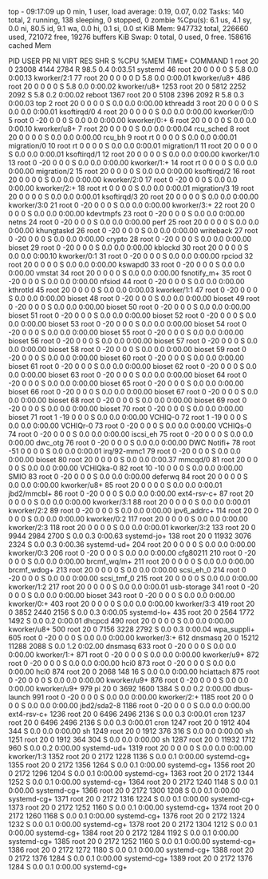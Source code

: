 top - 09:17:09 up 0 min,  1 user,  load average: 0.19, 0.07, 0.02
Tasks: 140 total,   2 running, 138 sleeping,   0 stopped,   0 zombie
%Cpu(s):  6.1 us,  4.1 sy,  0.0 ni, 80.5 id,  9.1 wa,  0.0 hi,  0.1 si,  0.0 st
KiB Mem:    947732 total,   226660 used,   721072 free,    19276 buffers
KiB Swap:        0 total,        0 used,        0 free.   158616 cached Mem

  PID USER      PR  NI    VIRT    RES    SHR S  %CPU %MEM     TIME+ COMMAND
    1 root      20   0   23008   4144   2784 R  98.5  0.4   0:03.51 systemd
   46 root      20   0       0      0      0 S   5.8  0.0   0:00.13 kworker/2:1
   77 root      20   0       0      0      0 D   5.8  0.0   0:00.01 kworker/u8+
  486 root      20   0       0      0      0 S   5.8  0.0   0:00.02 kworker/u8+
 1253 root      20   0    5812   2252   2092 S   5.8  0.2   0:00.02 reboot
 1367 root      20   0    5108   2396   2092 R   5.8  0.3   0:00.03 top
    2 root      20   0       0      0      0 S   0.0  0.0   0:00.00 kthreadd
    3 root      20   0       0      0      0 S   0.0  0.0   0:00.01 ksoftirqd/0
    4 root      20   0       0      0      0 S   0.0  0.0   0:00.00 kworker/0:0
    5 root       0 -20       0      0      0 S   0.0  0.0   0:00.00 kworker/0:+
    6 root      20   0       0      0      0 S   0.0  0.0   0:00.10 kworker/u8+
    7 root      20   0       0      0      0 S   0.0  0.0   0:00.04 rcu_sched
    8 root      20   0       0      0      0 S   0.0  0.0   0:00.00 rcu_bh
    9 root      rt   0       0      0      0 S   0.0  0.0   0:00.01 migration/0
   10 root      rt   0       0      0      0 S   0.0  0.0   0:00.01 migration/1
   11 root      20   0       0      0      0 S   0.0  0.0   0:00.01 ksoftirqd/1
   12 root      20   0       0      0      0 S   0.0  0.0   0:00.00 kworker/1:0
   13 root       0 -20       0      0      0 S   0.0  0.0   0:00.00 kworker/1:+
   14 root      rt   0       0      0      0 S   0.0  0.0   0:00.00 migration/2
   15 root      20   0       0      0      0 S   0.0  0.0   0:00.00 ksoftirqd/2
   16 root      20   0       0      0      0 S   0.0  0.0   0:00.00 kworker/2:0
   17 root       0 -20       0      0      0 S   0.0  0.0   0:00.00 kworker/2:+
   18 root      rt   0       0      0      0 S   0.0  0.0   0:00.01 migration/3
   19 root      20   0       0      0      0 S   0.0  0.0   0:00.01 ksoftirqd/3
   20 root      20   0       0      0      0 S   0.0  0.0   0:00.00 kworker/3:0
   21 root       0 -20       0      0      0 S   0.0  0.0   0:00.00 kworker/3:+
   22 root      20   0       0      0      0 S   0.0  0.0   0:00.00 kdevtmpfs
   23 root       0 -20       0      0      0 S   0.0  0.0   0:00.00 netns
   24 root       0 -20       0      0      0 S   0.0  0.0   0:00.00 perf
   25 root      20   0       0      0      0 S   0.0  0.0   0:00.00 khungtaskd
   26 root       0 -20       0      0      0 S   0.0  0.0   0:00.00 writeback
   27 root       0 -20       0      0      0 S   0.0  0.0   0:00.00 crypto
   28 root       0 -20       0      0      0 S   0.0  0.0   0:00.00 bioset
   29 root       0 -20       0      0      0 S   0.0  0.0   0:00.00 kblockd
   30 root      20   0       0      0      0 S   0.0  0.0   0:00.10 kworker/0:1
   31 root       0 -20       0      0      0 S   0.0  0.0   0:00.00 rpciod
   32 root      20   0       0      0      0 S   0.0  0.0   0:00.00 kswapd0
   33 root       0 -20       0      0      0 S   0.0  0.0   0:00.00 vmstat
   34 root      20   0       0      0      0 S   0.0  0.0   0:00.00 fsnotify_m+
   35 root       0 -20       0      0      0 S   0.0  0.0   0:00.00 nfsiod
   44 root       0 -20       0      0      0 S   0.0  0.0   0:00.00 kthrotld
   45 root      20   0       0      0      0 S   0.0  0.0   0:00.03 kworker/1:1
   47 root       0 -20       0      0      0 S   0.0  0.0   0:00.00 bioset
   48 root       0 -20       0      0      0 S   0.0  0.0   0:00.00 bioset
   49 root       0 -20       0      0      0 S   0.0  0.0   0:00.00 bioset
   50 root       0 -20       0      0      0 S   0.0  0.0   0:00.00 bioset
   51 root       0 -20       0      0      0 S   0.0  0.0   0:00.00 bioset
   52 root       0 -20       0      0      0 S   0.0  0.0   0:00.00 bioset
   53 root       0 -20       0      0      0 S   0.0  0.0   0:00.00 bioset
   54 root       0 -20       0      0      0 S   0.0  0.0   0:00.00 bioset
   55 root       0 -20       0      0      0 S   0.0  0.0   0:00.00 bioset
   56 root       0 -20       0      0      0 S   0.0  0.0   0:00.00 bioset
   57 root       0 -20       0      0      0 S   0.0  0.0   0:00.00 bioset
   58 root       0 -20       0      0      0 S   0.0  0.0   0:00.00 bioset
   59 root       0 -20       0      0      0 S   0.0  0.0   0:00.00 bioset
   60 root       0 -20       0      0      0 S   0.0  0.0   0:00.00 bioset
   61 root       0 -20       0      0      0 S   0.0  0.0   0:00.00 bioset
   62 root       0 -20       0      0      0 S   0.0  0.0   0:00.00 bioset
   63 root       0 -20       0      0      0 S   0.0  0.0   0:00.00 bioset
   64 root       0 -20       0      0      0 S   0.0  0.0   0:00.00 bioset
   65 root       0 -20       0      0      0 S   0.0  0.0   0:00.00 bioset
   66 root       0 -20       0      0      0 S   0.0  0.0   0:00.00 bioset
   67 root       0 -20       0      0      0 S   0.0  0.0   0:00.00 bioset
   68 root       0 -20       0      0      0 S   0.0  0.0   0:00.00 bioset
   69 root       0 -20       0      0      0 S   0.0  0.0   0:00.00 bioset
   70 root       0 -20       0      0      0 S   0.0  0.0   0:00.00 bioset
   71 root       1 -19       0      0      0 S   0.0  0.0   0:00.00 VCHIQ-0
   72 root       1 -19       0      0      0 S   0.0  0.0   0:00.00 VCHIQr-0
   73 root       0 -20       0      0      0 S   0.0  0.0   0:00.00 VCHIQs-0
   74 root       0 -20       0      0      0 S   0.0  0.0   0:00.00 iscsi_eh
   75 root       0 -20       0      0      0 S   0.0  0.0   0:00.00 dwc_otg
   76 root       0 -20       0      0      0 S   0.0  0.0   0:00.00 DWC Notifi+
   78 root     -51   0       0      0      0 S   0.0  0.0   0:00.01 irq/92-mmc1
   79 root       0 -20       0      0      0 S   0.0  0.0   0:00.00 bioset
   80 root      20   0       0      0      0 S   0.0  0.0   0:00.37 mmcqd/0
   81 root      20   0       0      0      0 S   0.0  0.0   0:00.00 VCHIQka-0
   82 root      10 -10       0      0      0 S   0.0  0.0   0:00.00 SMIO
   83 root       0 -20       0      0      0 S   0.0  0.0   0:00.00 deferwq
   84 root      20   0       0      0      0 S   0.0  0.0   0:00.00 kworker/u8+
   85 root      20   0       0      0      0 S   0.0  0.0   0:00.01 jbd2/mmcbl+
   86 root       0 -20       0      0      0 S   0.0  0.0   0:00.00 ext4-rsv-c+
   87 root      20   0       0      0      0 S   0.0  0.0   0:00.00 kworker/3:1
   88 root      20   0       0      0      0 S   0.0  0.0   0:00.01 kworker/2:2
   89 root       0 -20       0      0      0 S   0.0  0.0   0:00.00 ipv6_addrc+
  114 root      20   0       0      0      0 S   0.0  0.0   0:00.00 kworker/0:2
  117 root      20   0       0      0      0 S   0.0  0.0   0:00.00 kworker/2:3
  118 root      20   0       0      0      0 S   0.0  0.0   0:00.01 kworker/3:2
  133 root      20   0    9944   2984   2700 S   0.0  0.3   0:00.63 systemd-jo+
  138 root      20   0   11932   3076   2324 S   0.0  0.3   0:00.36 systemd-ud+
  204 root      20   0       0      0      0 S   0.0  0.0   0:00.00 kworker/0:3
  206 root       0 -20       0      0      0 S   0.0  0.0   0:00.00 cfg80211
  210 root       0 -20       0      0      0 S   0.0  0.0   0:00.00 brcmf_wq/m+
  211 root      20   0       0      0      0 S   0.0  0.0   0:00.00 brcmf_wdog+
  213 root      20   0       0      0      0 S   0.0  0.0   0:00.00 scsi_eh_0
  214 root       0 -20       0      0      0 S   0.0  0.0   0:00.00 scsi_tmf_0
  215 root      20   0       0      0      0 S   0.0  0.0   0:00.00 kworker/1:2
  217 root      20   0       0      0      0 S   0.0  0.0   0:00.01 usb-storage
  341 root       0 -20       0      0      0 S   0.0  0.0   0:00.00 bioset
  343 root       0 -20       0      0      0 S   0.0  0.0   0:00.00 kworker/0:+
  403 root      20   0       0      0      0 S   0.0  0.0   0:00.00 kworker/3:3
  419 root      20   0    3852   2440   2156 S   0.0  0.3   0:00.05 systemd-lo+
  435 root      20   0    2564   1772   1492 S   0.0  0.2   0:00.01 dhcpcd
  490 root      20   0       0      0      0 S   0.0  0.0   0:00.00 kworker/u8+
  500 root      20   0    7156   3228   2792 S   0.0  0.3   0:00.04 wpa_suppli+
  605 root       0 -20       0      0      0 S   0.0  0.0   0:00.00 kworker/3:+
  612 dnsmasq   20   0   15212  11288   2088 S   0.0  1.2   0:02.00 dnsmasq
  633 root       0 -20       0      0      0 S   0.0  0.0   0:00.00 kworker/1:+
  871 root       0 -20       0      0      0 S   0.0  0.0   0:00.00 kworker/u9+
  872 root       0 -20       0      0      0 S   0.0  0.0   0:00.00 hci0
  873 root       0 -20       0      0      0 S   0.0  0.0   0:00.00 hci0
  874 root      20   0    2068    148     16 S   0.0  0.0   0:00.00 hciattach
  875 root       0 -20       0      0      0 S   0.0  0.0   0:00.00 kworker/u9+
  876 root       0 -20       0      0      0 S   0.0  0.0   0:00.00 kworker/u9+
  979 pi        20   0    3692   1600   1384 S   0.0  0.2   0:00.00 dbus-launch
  991 root       0 -20       0      0      0 S   0.0  0.0   0:00.00 kworker/2:+
 1185 root      20   0       0      0      0 S   0.0  0.0   0:00.00 jbd2/sda2-8
 1186 root       0 -20       0      0      0 S   0.0  0.0   0:00.00 ext4-rsv-c+
 1236 root      20   0    6496   2496   2136 S   0.0  0.3   0:00.01 cron
 1237 root      20   0    6496   2496   2136 S   0.0  0.3   0:00.01 cron
 1247 root      20   0    1912    404    344 S   0.0  0.0   0:00.00 sh
 1249 root      20   0    1912    376    316 S   0.0  0.0   0:00.00 sh
 1251 root      20   0    1912    364    304 S   0.0  0.0   0:00.00 sh
 1287 root      20   0   11932   1712    960 S   0.0  0.2   0:00.00 systemd-ud+
 1319 root      20   0       0      0      0 S   0.0  0.0   0:00.00 kworker/1:3
 1352 root      20   0    2172   1228   1136 S   0.0  0.1   0:00.00 systemd-cg+
 1355 root      20   0    2172   1356   1264 S   0.0  0.1   0:00.00 systemd-cg+
 1356 root      20   0    2172   1296   1204 S   0.0  0.1   0:00.00 systemd-cg+
 1363 root      20   0    2172   1344   1252 S   0.0  0.1   0:00.00 systemd-cg+
 1364 root      20   0    2172   1240   1148 S   0.0  0.1   0:00.00 systemd-cg+
 1366 root      20   0    2172   1300   1208 S   0.0  0.1   0:00.00 systemd-cg+
 1371 root      20   0    2172   1316   1224 S   0.0  0.1   0:00.00 systemd-cg+
 1373 root      20   0    2172   1252   1160 S   0.0  0.1   0:00.00 systemd-cg+
 1374 root      20   0    2172   1260   1168 S   0.0  0.1   0:00.00 systemd-cg+
 1376 root      20   0    2172   1324   1232 S   0.0  0.1   0:00.00 systemd-cg+
 1378 root      20   0    2172   1304   1212 S   0.0  0.1   0:00.00 systemd-cg+
 1384 root      20   0    2172   1284   1192 S   0.0  0.1   0:00.00 systemd-cg+
 1385 root      20   0    2172   1252   1160 S   0.0  0.1   0:00.00 systemd-cg+
 1386 root      20   0    2172   1272   1180 S   0.0  0.1   0:00.00 systemd-cg+
 1388 root      20   0    2172   1376   1284 S   0.0  0.1   0:00.00 systemd-cg+
 1389 root      20   0    2172   1376   1284 S   0.0  0.1   0:00.00 systemd-cg+

